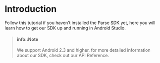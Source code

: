 # Introduction

Follow this tutorial if you haven’t installed the Parse SDK yet, here you will learn how to get our SDK up and running in Android Studio.

> #### info::Note
> We support Android 2.3 and higher.
> for more detailed information about our SDK, check out our API Reference.